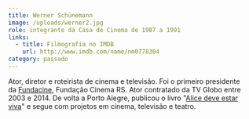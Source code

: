 ```yaml
---
title: Werner Schünemann
image: /uploads/werner2.jpg
role: integrante da Casa de Cinema de 1987 a 1991
links:
  - title: Filmografia no IMDB
    url: http://www.imdb.com/name/nm0778304
category: passado
---
```

Ator, diretor e roteirista de cinema e televisão. Foi o primeiro presidente da [Fundacine](http://www.fundacine.org.br/), Fundação Cinema RS. Ator contratado da TV Globo entre 2003 e 2014. De volta a Porto Alegre, publicou o livro "[Alice deve estar viva](https://www.amazon.com.br/Alice-Deve-Estar-Werner-Sch%C3%BCnemann/dp/6587017347)" e segue com projetos em cinema, televisão e teatro.